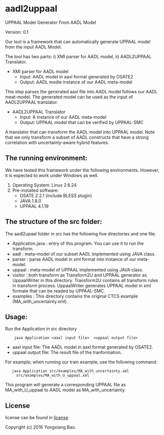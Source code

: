 # aadl2uppaal

UPPAAL Model Generator From AADL Model

Version: 0.1

Our tool is a framework that can automatically generate UPPAAL model from the input AADL Model.

The tool has two parts: i) XMI parser for AADL model, ii) AADL2UPPAAL Translator.

* XMI parser for AADL model
	* Input: AADL model in aaxl format generated by OSATE2
	* Output: AADL modle instance of our AADL meta-model

 This step parses the generated aaxl file into AADL model follows our AADL meat-model. The generated model can be used as the input of AADL2UPPAAL translator.

* AADL2UPPAAL Translator
	* Input: A instance of our AADL meta-model              
    * Output: UPPAAL model that can be verified by UPPAAL-SMC 

 A translator that can transform the AADL model into UPPAAL model. Note that we only transform a subset of AADL constructs that have a strong correlation with uncertainty-aware hybrid features.

## The running environment:

   We have tested this framework under the following environments. However,
   it is expected to work under Windows as well.

   1. Operating System: Linux 2.6.24 
   2. Pre-installed software:
       * OSATE 2.2.1 (include BLESS plugin)
       * JAVA 1.8.0
       * UPPAAL 4.1.19

## The structure of the src folder:

   The aadl2upaal folder in src has the following five directories and one file.
	
* Application.java : entry of this program. You can use it to run the transform.
* aadl : meta-model of our subset AADL implemented using JAVA class. 
* parser : parse AADL model in xml format into instance of our meta-model.
* uppaal : meta-model of UPPAAL implemented using JAVA class.
* visitor : both transform as Transform2U and UPPAAL generator as UppaalWriter in this directory. Transform2U contains all transform rules in transform process. UppaalWriter generates UPPAAL model in xml formate that can be readed by UPPAAL-SMC.
* examples : This directory contains the original CTCS example (MA_with_uncertainty.xml). 
   

## Usage:
Run the Application in src directory
```	
	java Application <aaxl input file>  <uppaal output file>
```	

- aaxl input file: The AADL model in aaxl format generated by OSATE2.
- uppaal output file: The result file of the tranformation.
  
For example, when running our train example, use the following command:
 ```
	java Application src/examples/MA_with_uncertainty.xml
	  src/examples/MA_with_U_uppaal.xml
```
This program will generate a corresponding UPPAAL file as MA_with_U_uppaal to AADL model as  MA_with_uncertainty.
 
## License
license can be found in [license](LICENCES.txt)

Copyright (c) 2016 Yongxiang Bao.
